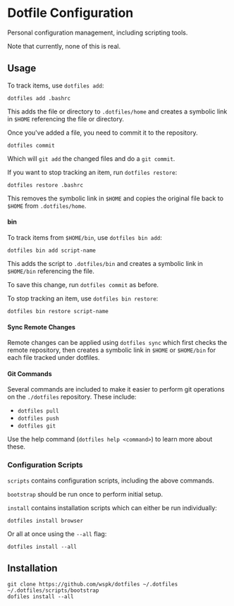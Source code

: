 # Dotfile Configuration

Personal configuration management, including scripting tools.

Note that currently, none of this is real.

## Usage

To track items, use `dotfiles add`:

    dotfiles add .bashrc

This adds the file or directory to `.dotfiles/home` and creates a symbolic link
in `$HOME` referencing the file or directory.

Once you've added a file, you need to commit it to the repository.

    dotfiles commit

Which will `git add` the changed files and do a `git commit`.

If you want to stop tracking an item, run `dotfiles restore`:

    dotfiles restore .bashrc

This removes the symbolic link in `$HOME` and copies the original file back to
`$HOME` from `.dotfiles/home`.


#### bin

To track items from `$HOME/bin`, use `dotfiles bin add`:

    dotfiles bin add script-name

This adds the script to `.dotfiles/bin` and creates a symbolic link in
`$HOME/bin` referencing the file.

To save this change, run `dotfiles commit` as before.

To stop tracking an item, use `dotfiles bin restore`:

    dotfiles bin restore script-name


#### Sync Remote Changes

Remote changes can be applied using `dotfiles sync` which first checks
the remote repository, then creates a symbolic link in `$HOME` or `$HOME/bin`
for each file tracked under dotfiles.


#### Git Commands
Several commands are included to make it easier to perform git operations
on the `./dotfiles` repository. These include:

- `dotfiles pull`
- `dotfiles push`
- `dotfiles git`

Use the help command (`dotfiles help <command>`) to learn more about these.


### Configuration Scripts

`scripts` contains configuration scripts, including the above commands.

`bootstrap` should be run once to perform initial setup.

`install` contains installation scripts which can either be run individually:

    dotfiles install browser

Or all at once using the `--all` flag:

    dotfiles install --all


## Installation

    git clone https://github.com/wspk/dotfiles ~/.dotfiles
    ~/.dotfiles/scripts/bootstrap
    dofiles install --all
